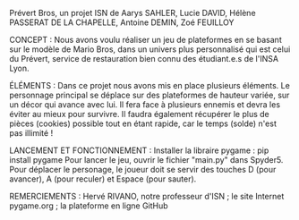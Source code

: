 Prévert Bros, un projet ISN de Aarys SAHLER, Lucie DAVID, Hélène PASSERAT DE LA CHAPELLE, Antoine DEMIN, Zoé FEUILLOY

CONCEPT : 
Nous avons voulu réaliser un jeu de plateformes en se basant sur le modèle de Mario Bros, dans un univers plus personnalisé qui est celui du Prévert, service de restauration bien connu des étudiant.e.s de l'INSA Lyon.

ÉLÉMENTS :
Dans ce projet nous avons mis en place plusieurs éléments. Le personnage principal se déplace sur des plateformes de hauteur variée, sur un décor qui avance avec lui. Il fera face à plusieurs ennemis et devra les éviter au mieux pour survivre. Il faudra également récupérer le plus de pièces (cookies) possible tout en étant rapide, car le temps (solde) n'est pas illimité ! 

LANCEMENT ET FONCTIONNEMENT :
Installer la libraire pygame : pip install pygame 
Pour lancer le jeu, ouvrir le fichier "main.py" dans Spyder5.
Pour déplacer le personage, le joueur doit se servir des touches D (pour avancer), A (pour reculer) et Espace (pour sauter). 

REMERCIEMENTS : 
Hervé RIVANO, notre professeur d'ISN ; le site Internet pygame.org ; la plateforme en ligne GitHub 
